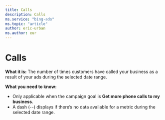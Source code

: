 ```yaml
---
title: Calls
description: Calls
ms.service: "bing-ads"
ms.topic: "article"
author: eric-urban
ms.author: eur
---
```


# Calls

**What it is:**  The number of times customers have called your business as a result of your ads during the selected date range.

**What you need to know:**
- Only applicable when the campaign goal is **Get more phone calls to my business**.
- A dash (--) displays if there’s no data available for a metric during the selected date range.


